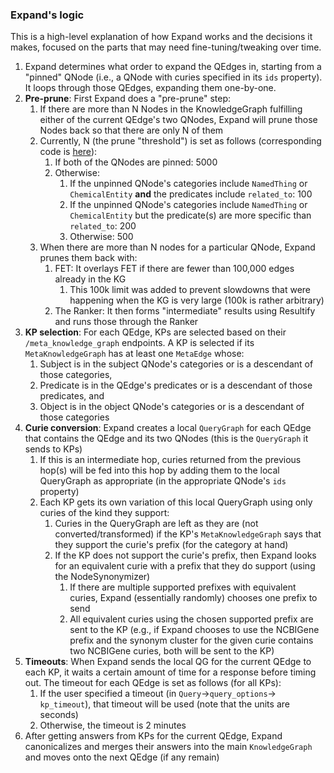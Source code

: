 ### Expand's logic

This is a high-level explanation of how Expand works and the decisions it makes, focused on the parts that may need fine-tuning/tweaking over time.

1. Expand determines what order to expand the QEdges in, starting from a "pinned" QNode (i.e., a QNode with curies specified in its `ids` property). It loops through those QEdges, expanding them one-by-one.
2. **Pre-prune**: First Expand does a "pre-prune" step:
   1. If there are more than N Nodes in the KnowledgeGraph fulfilling either of the current QEdge's two QNodes, Expand will prune those Nodes back so that there are only N of them
   2. Currently, N (the prune "threshold") is set as follows (corresponding code is [here](https://github.com/RTXteam/RTX/blob/a5c4b9e780fe6cda3372f885c02774a74affdbad/code/ARAX/ARAXQuery/ARAX_expander.py#L1191-L1214)):
      1. If both of the QNodes are pinned: 5000
      2. Otherwise:
         1. If the unpinned QNode's categories include `NamedThing` or `ChemicalEntity` **and** the predicates include `related_to`: 100
         2. If the unpinned QNode's categories include `NamedThing` or `ChemicalEntity` but the predicate(s) are more specific than `related_to`: 200
         3. Otherwise: 500
   3. When there are more than N nodes for a particular QNode, Expand prunes them back with:
      1. FET: It overlays FET if there are fewer than 100,000 edges already in the KG
         1. This 100k limit was added to prevent slowdowns that were happening when the KG is very large (100k is rather arbitrary)
      2. The Ranker: It then forms "intermediate" results using Resultify and runs those through the Ranker
3. **KP selection**: For each QEdge, KPs are selected based on their `/meta_knowledge_graph` endpoints. A KP is selected if its `MetaKnowledgeGraph` has at least one `MetaEdge` whose:
   1. Subject is in the subject QNode's categories or is a descendant of those categories,
   2. Predicate is in the QEdge's predicates or is a descendant of those predicates, and
   3. Object is in the object QNode's categories or is a descendant of those categories 
4. **Curie conversion**: Expand creates a local `QueryGraph` for each QEdge that contains the QEdge and its two QNodes (this is the `QueryGraph` it sends to KPs)
   1. If this is an intermediate hop, curies returned from the previous hop(s) will be fed into this hop by adding them to the local QueryGraph as appropriate (in the appropriate QNode's `ids` property)
   2. Each KP gets its own variation of this local QueryGraph using only curies of the kind they support:
      1. Curies in the QueryGraph are left as they are (not converted/transformed) if the KP's `MetaKnowledgeGraph` says that they support the curie's prefix (for the category at hand)
      2. If the KP does not support the curie's prefix, then Expand looks for an equivalent curie with a prefix that they do support (using the NodeSynonymizer)
         1. If there are multiple supported prefixes with equivalent curies, Expand (essentially randomly) chooses one prefix to send
         2. All equivalent curies using the chosen supported prefix are sent to the KP (e.g., if Expand chooses to use the NCBIGene prefix and the synonym cluster for the given curie contains two NCBIGene curies, both will be sent to the KP)
5. **Timeouts**: When Expand sends the local QG for the current QEdge to each KP, it waits a certain amount of time for a response before timing out. The timeout for each QEdge is set as follows (for all KPs):
   1. If the user specified a timeout (in `Query`->`query_options`-> `kp_timeout`), that timeout will be used (note that the units are seconds)
   3. Otherwise, the timeout is 2 minutes
6. After getting answers from KPs for the current QEdge, Expand canonicalizes and merges their answers into the main `KnowledgeGraph` and moves onto the next QEdge (if any remain)